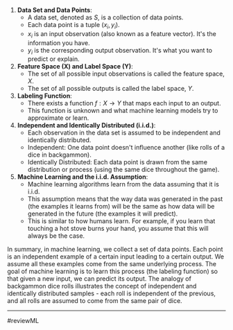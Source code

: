1. **Data Set and Data Points**:
    - A data set, denoted as $S$, is a collection of data points.
    - Each data point is a tuple $(x_i, y_i)$.
    - $x_i$ is an input observation (also known as a feature vector). It's the information you have.
    - $y_i$ is the corresponding output observation. It's what you want to predict or explain.
2. **Feature Space (X) and Label Space (Y)**:
    - The set of all possible input observations is called the feature space, $X$.
    - The set of all possible outputs is called the label space, $Y$.
3. **Labeling Function**:
    - There exists a function $f: X \rightarrow Y$ that maps each input to an output.
    - This function is unknown and what machine learning models try to approximate or learn.
4. **Independent and Identically Distributed (i.i.d.)**:
    - Each observation in the data set is assumed to be independent and identically distributed.
    - Independent: One data point doesn't influence another (like rolls of a dice in backgammon).
    - Identically Distributed: Each data point is drawn from the same distribution or process (using the same dice throughout the game).
5. **Machine Learning and the i.i.d. Assumption**:
    - Machine learning algorithms learn from the data assuming that it is i.i.d.
    - This assumption means that the way data was generated in the past (the examples it learns from) will be the same as how data will be generated in the future (the examples it will predict).
    - This is similar to how humans learn. For example, if you learn that touching a hot stove burns your hand, you assume that this will always be the case.

In summary, in machine learning, we collect a set of data points. Each point is an independent example of a certain input leading to a certain output. We assume all these examples come from the same underlying process. The goal of machine learning is to learn this process (the labeling function) so that given a new input, we can predict its output. The analogy of backgammon dice rolls illustrates the concept of independent and identically distributed samples - each roll is independent of the previous, and all rolls are assumed to come from the same pair of dice.


---
#reviewML 